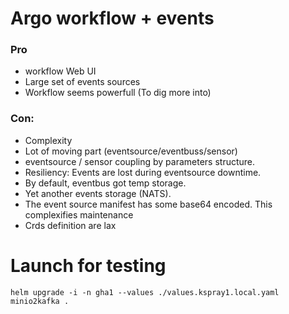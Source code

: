 # Argo workflow + events

### Pro
- workflow Web UI
- Large set of events sources
- Workflow seems powerfull (To dig more into)

### Con:
- Complexity
- Lot of moving part (eventsource/eventbuss/sensor)
- eventsource / sensor coupling by parameters structure. 
- Resiliency: Events are lost during eventsource downtime.
- By default, eventbus got temp storage.
- Yet another events storage (NATS).
- The event source manifest has some base64 encoded. This complexifies maintenance
- Crds definition are lax

# Launch for testing

```
helm upgrade -i -n gha1 --values ./values.kspray1.local.yaml minio2kafka .
```
